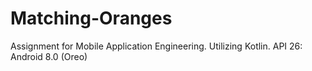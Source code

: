 # Matching-Oranges
Assignment for Mobile Application Engineering. Utilizing Kotlin.
API 26: Android 8.0 (Oreo)
